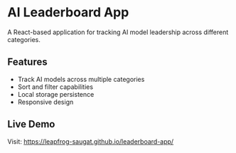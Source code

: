 # AI Leaderboard App

A React-based application for tracking AI model leadership across different categories.

## Features
- Track AI models across multiple categories
- Sort and filter capabilities
- Local storage persistence
- Responsive design

## Live Demo
Visit: https://leapfrog-saugat.github.io/leaderboard-app/
